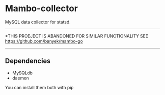 Mambo-collector
===============

MySQL data collector for statsd.
*********************************************************************************************
*THIS PROEJECT IS ABANDONED FOR SIMILAR FUNCTIONALITY SEE https://github.com/banyek/mambo-go
*********************************************************************************************



Dependencies
------------

* MySQLdb
* daemon

You can install them both with pip

